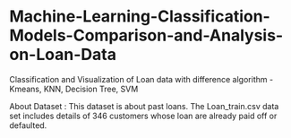 # Machine-Learning-Classification-Models-Comparison-and-Analysis-on-Loan-Data
Classification and Visualization of Loan data with difference algorithm - Kmeans, KNN, Decision Tree, SVM 

About Dataset : This dataset is about past loans. The Loan_train.csv data set includes details of 346 customers whose loan are already paid off or defaulted.
